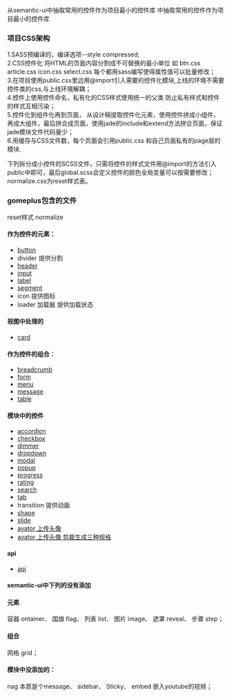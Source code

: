 <p>从semantic-ui中抽取常用的控件作为项目最小的控件库 中抽取常用的控件作为项目最小的控件库
  </p>
  <h3>项目CSS架构</h3> 1.SASS预编译的，编译选项--style compressed;
  <br> 2.CSS控件化 将HTML的页面内容分割成不可替换的最小单位 如 btn.css article.css icon.css select.css 每个都用sass编写使得属性值可以批量修改；
  <br> 3.在项目使用public.css里边用@import引入需要的控件化模块,上线的环境不需要控件类的css,与上线环境解耦；
  <br> 4.控件上使用控件命名，私有化的CSS样式使用统一的父类 防止私有样式和控件的样式互相污染；
  <br> 5.控件化到组件化再到页面， 从设计稿提取控件化元素，使用控件拼成小组件，再成大组件，最后拼合成页面，使用jade的include和extend方法拼合页面，保证jade模块文件代码量少；
  <br> 6.用缓存与CSS文件数，每个页面会引用public.css 和自己页面私有的page层的模块.
  <br>
	<p>下列拆分成小控件的SCSS文件，只需将控件的样式文件用@import的方法引入public中即可，最后global.scss会定义控件的颜色全局变量可以按需要修改；normalize.css为reset样式表。</p>

  <h3>gomeplus包含的文件</h3> reset样式 normalize
  <h4>作为控件的元素：</h4>
  <ul>
    <li><a href="http://lefeier.net/ext/gomeplusUI/btn.html" target="_blank">button</a></li>
    <li><a target="_blank">divider 提供分割</a></li>
    <li><a href="http://lefeier.net/ext/gomeplusUI/header.html" target="_blank">header</a></li>
    <li><a href="http://lefeier.net/ext/gomeplusUI/input.html" target="_blank">input</a> </li>
    <li><a href="http://lefeier.net/ext/gomeplusUI/label.html" target="_blank">label</a></li>
    <li><a href="http://lefeier.net/ext/gomeplusUI/segment.html" target="_blank">segment</a></li>
    <li><a target="_blank">icon 提供图标</a></li>
    <li><a target="_blank">loader 加载器 提供加载状态</a></li>
  </ul>
  <h4>视图中处理的</h4>
  <ul>
    <li><a href="http://lefeier.net/ext/gomeplusUI/card.html" target="_blank">card</a></li>
  </ul>
  <h4>作为控件的组合：</h4>
  <ul>
    <li><a href="http://lefeier.net/ext/gomeplusUI/breadcrumb.html" target="_blank">breadcrumb</a></li>
    <li><a href="http://lefeier.net/ext/gomeplusUI/form.html" target="_blank">form</a></li>
    <li><a href="http://lefeier.net/ext/gomeplusUI/menu.html" target="_blank">menu</a></li>
    <li><a href="http://lefeier.net/ext/gomeplusUI/message.html" target="_blank">message</a></li>
    <li><a href="http://lefeier.net/ext/gomeplusUI/table.html" target="_blank">table</a></li>
  </ul>
  <h4>模块中的控件</h4>
  <ul>
    <li><a href="http://lefeier.net/ext/gomeplusUI/accordion.html" target="_blank">accordion</a></li>
    <li><a href="http://lefeier.net/ext/gomeplusUI/checkbox.html" target="_blank">checkbox</a></li>
    <li><a href="http://lefeier.net/ext/gomeplusUI/dimmer.html" target="_blank">dimmer</a></li>
    <li><a href="http://lefeier.net/ext/gomeplusUI/dropdown.html" target="_blank">dropdown</a> </li>
    <li><a href="http://lefeier.net/ext/gomeplusUI/modal.html" target="_blank">modal</a></li>
    <li><a href="http://lefeier.net/ext/gomeplusUI/popup.html" target="_blank">popup</a></li>
    <li><a href="http://lefeier.net/ext/gomeplusUI/progress.html" target="_blank">progress</a></li>
    <li><a href="http://lefeier.net/ext/gomeplusUI/rating.html" target="_blank">rating</a></li>
    <li><a href="http://lefeier.net/ext/gomeplusUI/search.html" target="_blank">search</a></li>
    <li><a href="http://lefeier.net/ext/gomeplusUI/tab.html" target="_blank">tab</a></li>
    <li><a target="_blank">transition 提供动画</a></li>
    <li><a href="http://lefeier.net/ext/gomeplusUI/shape.html" target="_blank">shape</a></li>
    <li><a href="http://lefeier.net/ext/gomeplusUI/slide.html" target="_blank">slide</a></li>
    <li><a href="http://lefeier.net/ext/gomeplusUI/avator.html" target="_blank">avator 上传头像</a></li>
    <li><a href="http://lefeier.net/ext/gomeplusUI/avator1.html" target="_blank">avator 上传头像 剪裁生成三种规格</a></li>
  </ul>
  <h4>api</h4>
  <ul>
  	<li><a href="http://lefeier.net/ext/gomeplusUI/api.html" target="_blank">api</a></li>
  </ul>
  <h4>semantic-ui中下列的没有添加</h4>
  <h4>元素</h4> 容器 ontainer、 国旗 flag、 列表 list、 图片 image、 遮罩 reveal、 步骤 step；
  <h4>组合</h4> 网格 grid；
  <h4>模块中没添加的：</h4> nag 本质是个message、 sidebar、 Sticky、 embed 嵌入youtube的视频；